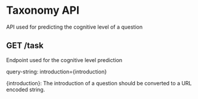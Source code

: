 # Taxonomy API

API used for predicting the cognitive level of a question

## GET /task
Endpoint used for the cognitive level prediction
 
query-string: introduction={introduction}

{introduction}:
The introduction of a question should be converted to a URL encoded string.

